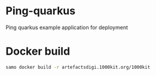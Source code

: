# Ping-quarkus

Ping quarkus example application for deployment


# Docker build
```bash
samo docker build -r artefactsdigi.1000kit.org/1000kit
```
